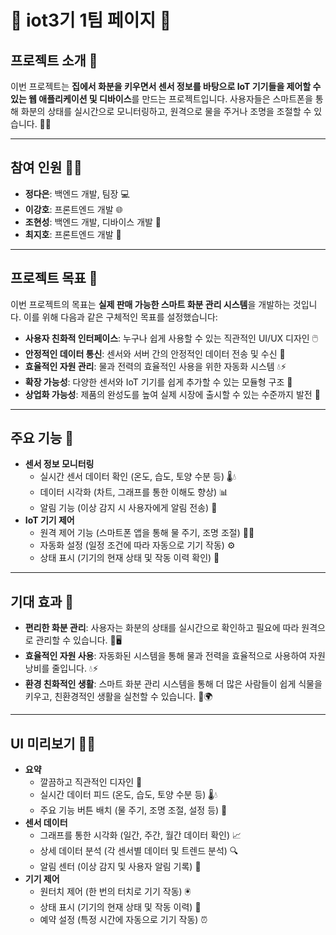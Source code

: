 # 🌱 iot3기 1팀 페이지 🌱

## 프로젝트 소개 🌸

이번 프로젝트는 **집에서 화분을 키우면서 센서 정보를 바탕으로 IoT 기기들을 제어할 수 있는 웹 애플리케이션 및 디바이스**를 만드는 프로젝트입니다. 사용자들은 스마트폰을 통해 화분의 상태를 실시간으로 모니터링하고, 원격으로 물을 주거나 조명을 조절할 수 있습니다. 🌿📱

---

## 참여 인원 👫👭

- **정다은**: 백엔드 개발, 팀장 💻
- **이강호**: 프론트엔드 개발 🌐
- **조현성**: 백엔드 개발, 디바이스 개발 💾
- **최지호**: 프론트엔드 개발 🎨

---

## 프로젝트 목표 🎯

이번 프로젝트의 목표는 **실제 판매 가능한 스마트 화분 관리 시스템**을 개발하는 것입니다. 이를 위해 다음과 같은 구체적인 목표를 설정했습니다:

- **사용자 친화적 인터페이스**: 누구나 쉽게 사용할 수 있는 직관적인 UI/UX 디자인 🖱️
- **안정적인 데이터 통신**: 센서와 서버 간의 안정적인 데이터 전송 및 수신 📡
- **효율적인 자원 관리**: 물과 전력의 효율적인 사용을 위한 자동화 시스템 💧⚡
- **확장 가능성**: 다양한 센서와 IoT 기기를 쉽게 추가할 수 있는 모듈형 구조 🔌
- **상업화 가능성**: 제품의 완성도를 높여 실제 시장에 출시할 수 있는 수준까지 발전 💼

---

## 주요 기능 🌟

- **센서 정보 모니터링**
    - 실시간 센서 데이터 확인 (온도, 습도, 토양 수분 등) 🌡️💧
    - 데이터 시각화 (차트, 그래프를 통한 이해도 향상) 📊
    - 알림 기능 (이상 감지 시 사용자에게 알림 전송) 🚨
- **IoT 기기 제어**
    - 원격 제어 기능 (스마트폰 앱을 통해 물 주기, 조명 조절) 🔦📱
    - 자동화 설정 (일정 조건에 따라 자동으로 기기 작동) ⚙️
    - 상태 표시 (기기의 현재 상태 및 작동 이력 확인) 📜

---

## 기대 효과 🎉

- **편리한 화분 관리**: 사용자는 화분의 상태를 실시간으로 확인하고 필요에 따라 원격으로 관리할 수 있습니다. 🌱🖥️
- **효율적인 자원 사용**: 자동화된 시스템을 통해 물과 전력을 효율적으로 사용하여 자원 낭비를 줄입니다. 💧⚡
- **환경 친화적인 생활**: 스마트 화분 관리 시스템을 통해 더 많은 사람들이 쉽게 식물을 키우고, 친환경적인 생활을 실천할 수 있습니다. 🍃🌍

---

## UI 미리보기 📱🌈

- **요약**
    - 깔끔하고 직관적인 디자인 🎨
    - 실시간 데이터 피드 (온도, 습도, 토양 수분 등) 🌡️💧
    - 주요 기능 버튼 배치 (물 주기, 조명 조절, 설정 등) 🔘
- **센서 데이터**
    - 그래프를 통한 시각화 (일간, 주간, 월간 데이터 확인) 📈
    - 상세 데이터 분석 (각 센서별 데이터 및 트렌드 분석) 🔍
    - 알림 센터 (이상 감지 및 사용자 알림 기록) 🚨
- **기기 제어**
    - 원터치 제어 (한 번의 터치로 기기 작동) 🖲️
    - 상태 표시 (기기의 현재 상태 및 작동 이력) 📝
    - 예약 설정 (특정 시간에 자동으로 기기 작동) ⏰